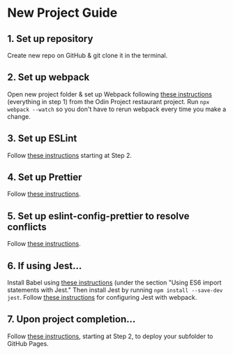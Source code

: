 # New Project Guide

## 1. Set up repository
Create new repo on GitHub & git clone it in the terminal.

## 2. Set up webpack
Open new project folder & set up Webpack following <a href="https://www.theodinproject.com/lessons/node-path-javascript-restaurant-page" target="_blank">these instructions</a> (everything in step 1) from the Odin Project restaurant project. Run `npx webpack --watch` so you don't have to rerun webpack every time you make a change.

## 3. Set up ESLint
Follow <a href="https://www.digitalocean.com/community/tutorials/linting-and-formatting-with-eslint-in-vs-code" target="_blank">these instructions</a> starting at Step 2.

## 4. Set up Prettier
Follow <a href="https://prettier.io/docs/en/install.html" target="_blank">these instructions</a>.

## 5. Set up eslint-config-prettier to resolve conflicts
Follow <a href="https://github.com/prettier/eslint-config-prettier#installation" target="_blank">these instructions</a>.

## 6. If using Jest...
Install Babel using <a href="https://www.theodinproject.com/lessons/node-path-javascript-testing-practice" target="_blank">these instructions</a> (under the section "Using ES6 import statements with Jest." Then install Jest by running `npm install --save-dev jest`. Follow <a href="https://jestjs.io/docs/webpack" target="_blank">these instructions</a> for configuring Jest with webpack.

## 7. Upon project completion...
Follow <a href="https://gist.github.com/cobyism/4730490" target="_blank">these instructions</a>, starting at Step 2, to deploy your subfolder to GitHub Pages.
